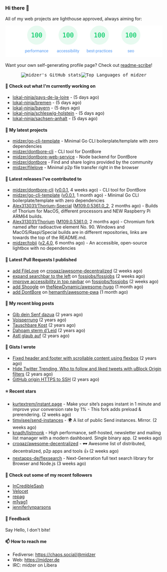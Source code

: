 ### Hi there 👋

All of my web projects are lighthouse approved, always aiming for:

<p align="center">
  <kbd><img src="https://github.com/midzer/midzer/blob/master/lighthouse.svg" alt="Lighthouse score 100s"></kbd>
</p>

Want your own self-generating profile page? Check out [readme-scribe](https://github.com/muesli/readme-scribe)!

<p align="center">
  <kbd><img src="https://github-readme-stats.vercel.app/api?username=midzer&show_icons=true&hide_title=true&hide_border=true&theme=tokyonight" alt="midzer's GitHub stats"><img height="165" src="https://github-readme-stats.vercel.app/api/top-langs/?username=midzer&layout=compact&langs_count=8&hide_border=true&theme=tokyonight" alt="Top Languages of midzer"></kbd>
</p>

#### 👷 Check out what I'm currently working on

- [lokal-ninja/pays-de-la-loire](https://github.com/lokal-ninja/pays-de-la-loire) -  (5 days ago)
- [lokal-ninja/bremen](https://github.com/lokal-ninja/bremen) -  (5 days ago)
- [lokal-ninja/bayern](https://github.com/lokal-ninja/bayern) -  (5 days ago)
- [lokal-ninja/schleswig-holstein](https://github.com/lokal-ninja/schleswig-holstein) -  (5 days ago)
- [lokal-ninja/sachsen-anhalt](https://github.com/lokal-ninja/sachsen-anhalt) -  (5 days ago)

#### 🌱 My latest projects

- [midzer/go-cli-template](https://github.com/midzer/go-cli-template) - Minimal Go CLI boilerplate/template with zero dependencies
- [midzer/dontbore-cli](https://github.com/midzer/dontbore-cli) - CLI tool for DontBore
- [midzer/dontbore-web-service](https://github.com/midzer/dontbore-web-service) - Node backend for DontBore
- [midzer/dontbore](https://github.com/midzer/dontbore) - Find and share logins provided by the community
- [midzer/filelove](https://github.com/midzer/filelove) - Minimal p2p file transfer right in the browser

#### 🔭 Latest releases I've contributed to

- [midzer/dontbore-cli](https://github.com/midzer/dontbore-cli) ([v0.0.1](https://github.com/midzer/dontbore-cli/releases/tag/v0.0.1), 4 weeks ago) - CLI tool for DontBore
- [midzer/go-cli-template](https://github.com/midzer/go-cli-template) ([v0.0.1](https://github.com/midzer/go-cli-template/releases/tag/v0.0.1), 1 month ago) - Minimal Go CLI boilerplate/template with zero dependencies
- [Alex313031/Thorium-Special](https://github.com/Alex313031/Thorium-Special) ([M109.0.5361.0_2](https://github.com/Alex313031/Thorium-Special/releases/tag/M109.0.5361.0_2), 2 months ago) - Builds of Thorium for MacOS, different processors and NEW Raspberry Pi ARM64 builds.
- [Alex313031/Thorium](https://github.com/Alex313031/Thorium) ([M109.0.5361.0](https://github.com/Alex313031/Thorium/releases/tag/M109.0.5361.0), 2 months ago) - Chromium fork named after radioactive element No. 90. Windows and MacOS/Raspi/Special builds are in different repositories, links are towards the top of the README.md.
- [midzer/tobii](https://github.com/midzer/tobii) ([v2.4.0](https://github.com/midzer/tobii/releases/tag/v2.4.0), 6 months ago) - An accessible, open-source lightbox with no dependencies

#### 🔨 Latest Pull Requests I published

- [add FileLove](https://github.com/croqaz/awesome-decentralized/pull/27) on [croqaz/awesome-decentralized](https://github.com/croqaz/awesome-decentralized) (2 weeks ago)
- [expand searchbar to the left](https://github.com/fossjobs/fossjobs/pull/63) on [fossjobs/fossjobs](https://github.com/fossjobs/fossjobs) (2 weeks ago)
- [improve accessibility in top navbar](https://github.com/fossjobs/fossjobs/pull/61) on [fossjobs/fossjobs](https://github.com/fossjobs/fossjobs) (2 weeks ago)
- [add Shoogle](https://github.com/theNewDynamic/awesome-hugo/pull/69) on [theNewDynamic/awesome-hugo](https://github.com/theNewDynamic/awesome-hugo) (1 month ago)
- [add DontBore](https://github.com/hemanth/awesome-pwa/pull/264) on [hemanth/awesome-pwa](https://github.com/hemanth/awesome-pwa) (1 month ago)

#### 📜 My recent blog posts

- [Gib dein Senf dazua](https://ampergai.de/2021/02/001/) (2 years ago)
- [Voisperrung](https://ampergai.de/2020/08/001/) (2 years ago)
- [Tauschbare Kost](https://ampergai.de/2020/04/001/) (2 years ago)
- [Dahoam sterm d&#39;Leid](https://ampergai.de/2020/03/001/) (2 years ago)
- [Astl glaub auf](https://ampergai.de/2020/02/001/) (2 years ago)

#### 📓 Gists I wrote

- [Fixed header and footer with scrollable content using flexbox](https://gist.github.com/3893ce8c0bec6f805ec1a7bb3269775d) (2 years ago)
- [Hide Twitter Trending, Who to follow and liked tweets with uBlock Origin filters](https://gist.github.com/1afc39bdf5adbfe0020d1c2212b76b87) (2 years ago)
- [GitHub origin HTTPS to SSH](https://gist.github.com/3ceba8ad7d956e02d9e920b121d8d059) (2 years ago)

#### ⭐ Recent stars

- [kurtextrem/instant.page](https://github.com/kurtextrem/instant.page) - Make your site’s pages instant in 1 minute and improve your conversion rate by 1% - This fork adds preload &amp; prerendering. (2 weeks ago)
- [timvisee/send-instances](https://github.com/timvisee/send-instances) - 🌍 A list of public Send instances. Mirror. (2 weeks ago)
- [knadh/listmonk](https://github.com/knadh/listmonk) - High performance, self-hosted, newsletter and mailing list manager with a modern dashboard. Single binary app. (2 weeks ago)
- [croqaz/awesome-decentralized](https://github.com/croqaz/awesome-decentralized) - 🕶 Awesome list of distributed, decentralized, p2p apps and tools 👍 (2 weeks ago)
- [nextapps-de/flexsearch](https://github.com/nextapps-de/flexsearch) - Next-Generation full text search library for Browser and Node.js (3 weeks ago)

#### 👯 Check out some of my recent followers

- [InCredibleSash](https://github.com/InCredibleSash)
- [Velocet](https://github.com/Velocet)
- [repag](https://github.com/repag)
- [m1yag1](https://github.com/m1yag1)
- [jenniferlynparsons](https://github.com/jenniferlynparsons)

#### 💬 Feedback

Say Hello, I don't bite!

#### 📫 How to reach me

- Fediverse: https://chaos.social/@midzer
- Web: https://midzer.de
- IRC: midzer on Libera
